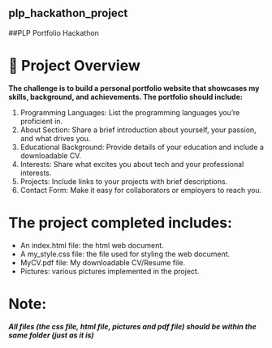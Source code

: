 ## plp_hackathon_project
##PLP Portfolio Hackathon

# 🌟 Project Overview
**The challenge is to build a personal portfolio website that showcases my skills, background, and achievements. The portfolio should include:**

1. Programming Languages: List the programming languages you’re proficient in.
2. About Section: Share a brief introduction about yourself, your passion, and what drives you.
3. Educational Background: Provide details of your education and include a downloadable CV.
4. Interests: Share what excites you about tech and your professional interests.
5. Projects: Include links to your projects with brief descriptions.
6. Contact Form: Make it easy for collaborators or employers to reach you.


# The project completed includes:
* An index.html file: the html web document.
* A my_style.css file: the file used for styling the web document.
* MyCV.pdf file: My downloadable CV/Resume file.
* Pictures: various pictures implemented in the project.

# Note: 
***All files (the css file, html file, pictures and pdf file) should be within the same folder (just as it is)***

